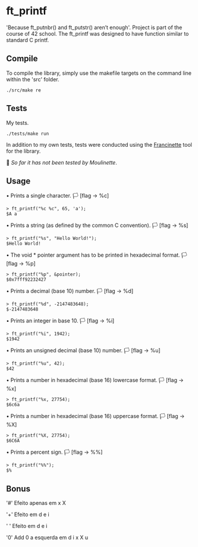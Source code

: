 # ft_printf
'Because ft_putnbr() and ft_putstr() aren’t enough'. Project is part of the course of 42 school.
The ft_printf was designed to have function similar to standard C printf.

## Compile
To compile the library, simply use the makefile targets on the command line within the 'src' folder.
```
./src/make re
```

## Tests
My tests.
```
./tests/make run
```
In addition to my own tests, tests were conducted using the [Francinette](https://github.com/xicodomingues/francinette) tool for the library.

🚩 *So far it has not been tested by Moulinette*.

## Usage

• Prints a single character. 🏳️ [flag -> %c]
```
> ft_printf("%c %c", 65, 'a');
$A a
```
• Prints a string (as defined by the common C convention). 🏳️ [flag -> %s]
```
> ft_printf("%s", "Hello World!");
$Hello World!
```
• The void * pointer argument has to be printed in hexadecimal format. 🏳️ [flag -> %p]
```
> ft_printf("%p", &pointer);
$0x7fff92232427
```
• Prints a decimal (base 10) number. 🏳️ [flag -> %d]
```
> ft_printf("%d", -2147483648);
$-2147483648
```
• Prints an integer in base 10. 🏳️ [flag -> %i]
```
> ft_printf("%i", 1942);
$1942
```
• Prints an unsigned decimal (base 10) number. 🏳️ [flag -> %u]
```
> ft_printf("%u", 42);
$42
```
• Prints a number in hexadecimal (base 16) lowercase format. 🏳️ [flag -> %x]
```
> ft_printf("%x, 27754);
$6c6a
```
• Prints a number in hexadecimal (base 16) uppercase format. 🏳️ [flag -> %X]
```
> ft_printf("%X, 27754);
$6C6A
```
• Prints a percent sign. 🏳️ [flag -> %%]
```
> ft_printf("%%");
$%
```

## Bonus

'#' Efeito apenas em x X

'+' Efeito em d e i

' ' Efeito em d e i

'0' Add 0 a esquerda em d i x X u